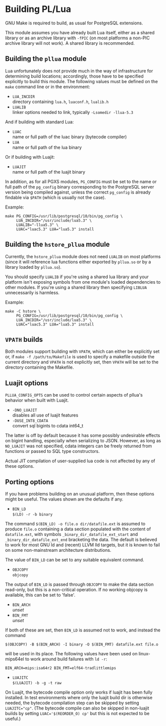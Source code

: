 Building PL/Lua
===============

GNU Make is required to build, as usual for PostgreSQL extensions.

This module assumes you have already built Lua itself, either as a
shared library or as an archive library with `-fPIC` (on most
platforms a non-PIC archive library will not work). A shared library
is recommended.


Building the `pllua` module
---------------------------

Lua unfortunately does not provide much in the way of infrastructure
for determining build locations; accordingly, those have to be
specified explicitly to build this module. The following values must
be defined on the `make` command line or in the environment:

+ `LUA_INCDIR`\
  directory containing `lua.h`, `luaconf.h`, `lualib.h`
+ `LUALIB`\
  linker options needed to link, typically `-Lsomedir -llua-5.3`

And if building with standard Lua:

+ `LUAC`\
  name or full path of the luac binary (bytecode compiler)
+ `LUA`\
  name or full path of the lua binary

Or if building with Luajit:

+ `LUAJIT`\
  name or full path of the luajit binary

In addition, as for all PGXS modules, `PG_CONFIG` must be set to the
name or full path of the `pg_config` binary corresponding to the
PostgreSQL server version being compiled against, unless the correct
`pg_config` is already findable via `$PATH` (which is usually not the
case).

Example:

    make PG_CONFIG=/usr/lib/postgresql/10/bin/pg_config \
         LUA_INCDIR="/usr/include/lua5.3" \
         LUALIB="-llua5.3" \
         LUAC="luac5.3" LUA="lua5.3" install


Building the `hstore_pllua` module
----------------------------------

Currently, the `hstore_pllua` module does not need `LUALIB` on most
platforms (since it will reference lua functions either exported by
`pllua.so` or by a library loaded by `pllua.so`).

You should specify `LUALIB` if you're using a shared lua library and
your platform isn't exposing symbols from one module's loaded
dependencies to other modules. If you're using a shared library then
specifying `LIBLUA` unnecessarily is harmless.

Example:

    make -C hstore \
         PG_CONFIG=/usr/lib/postgresql/10/bin/pg_config \
         LUA_INCDIR="/usr/include/lua5.3" \
         LUAC="luac5.3" LUA="lua5.3" install


`VPATH` builds
--------------

Both modules support building with `VPATH`, which can either be
explicitly set or, if `make -f /path/to/Makefile` is used to specify a
makefile outside the current directory and `VPATH` is not explicitly
set, then `VPATH` will be set to the directory containing the
Makefile.


Luajit options
--------------

`PLLUA_CONFIG_OPTS` can be used to control certain aspects of pllua's
behavior when built with Luajit.

+ `-DNO_LUAJIT`\
  disables all use of luajit features
+ `-DUSE_INT8_CDATA`\
  convert sql bigints to cdata int64_t

The latter is off by default because it has some possibly undesirable
effects on bigint handling, especially when serializing to JSON.
However, as long as `NO_LUAJIT` was not specified, cdata integers can be
freely returned from functions or passed to SQL type constructors.

Actual JIT compilation of user-supplied lua code is not affected by
any of these options.


Porting options
---------------

If you have problems building on an unusual platform, then these
options might be useful. The values shown are the defaults if any.

+ `BIN_LD`\
  `$(LD) -r -b binary`

The command `$(BIN_LD) -o file.o dir/datafile.ext` is assumed to
produce `file.o` containing a data section populated with the content of
`datafile.ext`, with symbols `_binary_dir_datafile_ext_start` and
`_binary_dir_datafile_ext_end` bracketing the data. The default is
believed to work for most GNU ld and (recent) LLVM lld targets, but it
is known to fail on some non-mainstream architecture distributions.

The value of `BIN_LD` can be set to any suitable equivalent command.

+ `OBJCOPY`\
  `objcopy`

The output of `BIN_LD` is passed through `OBJCOPY` to make the data
section read-only, but this is a non-critical operation. If no working
objcopy is available, this can be set to 'false'.

+ `BIN_ARCH`\
  <i>unset</i>
+ `BIN_FMT`\
  <i>unset</i>

If both of these are set, then `BIN_LD` is assumed not to work, and instead
the command

    $(OBJCOPY) -B $(BIN_ARCH) -I binary -O $(BIN_FMT) datafile.ext file.o

will be used in its place. The following values have been used on
linux-mips64el to work around build failures with `ld -r`:

    BIN_ARCH=mips:isa64r2 BIN_FMT=elf64-tradlittlemips

+ `LUAJITC`\
  `$(LUAJIT) -b -g -t raw`

On Luajit, the bytecode compile option only works if luajit has been
fully installed. In test environments where only the luajit build dir
is otherwise needed, the bytecode compilation step can be skipped by
setting `LUAJITC="cp"`. (The bytecode compile can also be skipped in
non-luajit builds by setting `LUAC='$(REORDER_O) cp'` but this is not
expected to be useful.)
